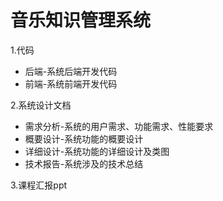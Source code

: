 # 音乐知识管理系统
1.代码
* 后端-系统后端开发代码
* 前端-系统前端开发代码
  
2.系统设计文档
* 需求分析-系统的用户需求、功能需求、性能要求
* 概要设计-系统功能的概要设计
* 详细设计-系统功能的详细设计及类图
* 技术报告-系统涉及的技术总结

3.课程汇报ppt
